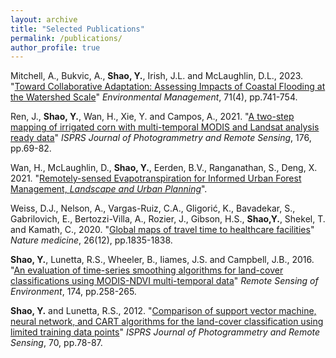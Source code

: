```yaml
---
layout: archive
title: "Selected Publications"
permalink: /publications/
author_profile: true
---
```

Mitchell, A., Bukvic, A., **Shao, Y.**, Irish, J.L. and McLaughlin, D.L., 2023. "[Toward Collaborative Adaptation: Assessing Impacts of Coastal Flooding at the Watershed Scale](https://link.springer.com/article/10.1007/s00267-022-01759-9)" _Environmental Management_, 71(4), pp.741-754.

Ren, J., **Shao, Y.**, Wan, H., Xie, Y. and Campos, A., 2021. "[A two-step mapping of irrigated corn with multi-temporal MODIS and Landsat analysis ready data](https://www.sciencedirect.com/science/article/pii/S0924271621001027)" _ISPRS Journal of Photogrammetry and Remote Sensing_, 176, pp.69-82.

Wan, H., McLaughlin, D., **Shao, Y.**, Eerden, B.V., Ranganathan, S., Deng, X. 2021. "[Remotely-sensed Evapotranspiration for Informed Urban Forest Management, _Landscape and Urban Planning_](https://www.sciencedirect.com/science/article/abs/pii/S0169204621000323)".

Weiss, D.J., Nelson, A., Vargas-Ruiz, C.A., Gligorić, K., Bavadekar, S., Gabrilovich, E., Bertozzi-Villa, A., Rozier, J., Gibson, H.S., **Shao,Y.**, Shekel, T. and Kamath, C., 2020. "[Global maps of travel time to healthcare facilities](https://www.nature.com/articles/s41591-020-1059-1)" _Nature medicine_, 26(12), pp.1835-1838.

**Shao, Y.**, Lunetta, R.S., Wheeler, B., Iiames, J.S. and Campbell, J.B., 2016. "[An evaluation of time-series smoothing algorithms for land-cover classifications using MODIS-NDVI multi-temporal data](https://www.sciencedirect.com/science/article/pii/S0034425715302443)" _Remote Sensing of Environment_, 174, pp.258-265.

**Shao, Y.** and Lunetta, R.S., 2012. "[Comparison of support vector machine, neural network, and CART algorithms for the land-cover classification using limited training data points](https://www.sciencedirect.com/science/article/pii/S0924271612000664)" _ISPRS Journal of Photogrammetry and Remote Sensing_, 70, pp.78-87.
